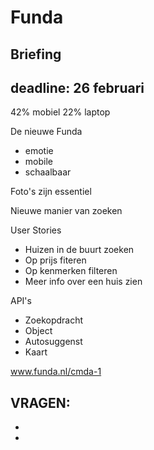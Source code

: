 # Funda

## Briefing

## deadline: 26 februari


42% mobiel
22% laptop

De nieuwe Funda
- emotie
- mobile
- schaalbaar

Foto's zijn essentiel

Nieuwe manier van zoeken

User Stories
- Huizen in de buurt zoeken
- Op prijs fiteren
- Op kenmerken filteren
- Meer info over een huis zien

API's
- Zoekopdracht
- Object
- Autosuggenst
- Kaart

www.funda.nl/cmda-1


## VRAGEN:
-
-


